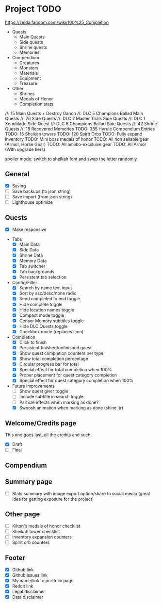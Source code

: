 # Project TODO

<https://zelda.fandom.com/wiki/100%25_Completion>

- Quests:
  - Main Quests
  - Side quests
  - Shrine quests
  - Memories
- Compendium
  - Creatures
  - Monsters
  - Materials
  - Equipment
  - Treasure
- Other
  - Shrines
  - Medals of Honor
  - Completion stats

//: 15 Main Quests + Destroy Ganon
//: DLC 5 Champions Ballad Main Quests
//: 76 Side Quests
//: DLC 7 Master Trials Side Quests
//: DLC 1 Xenoblade Side Quest
//: DLC 6 Champions Ballad Side Quests
//: 42 Shrine Quests
//: 18 Recovered Memories
TODO: 385 Hyrule Compendium Entries
TODO: 15 Sheikah towers
TODO: 120 Spirit Orbs
TODO: Fully expand inventory
TODO: Mini boss medals of honor
TODO: All non sellable gear (Armor, Horse Gear)
TODO: All amiibo-excsluive gear
TODO: All Armor (With upgrade tiers)

spoiler mode: switch to sheikah font and swap the letter randomly

## General

- [x] Saving
- [ ] Save backups (to json string)
- [ ] Save import (from json string)
- [ ] Lighthouse optimize
  
## Quests

- [x] Make responsive

- Tabs
  - [x] Main Data
  - [x] Side Data
  - [x] Shrine Data
  - [x] Memory Data
  - [x] Tab switcher
  - [x] Tab backgrounds
  - [x] Persistent tab selection

- Config/Filter
  - [x] Search by name text input
  - [x] Sort by asc/desc/none radio
  - [x] Send completed to end toggle
  - [x] Hide complete toggle
  - [x] Hide location names toggle
  - [x] Compact mode toggle
  - [x] Censor Memory subtitles toggle
  - [x] Hide DLC Quests toggle
  - [x] Checkbox mode (replaces icon)

- Completion
  - [x] Click to finish
  - [x] Persistent finished/unfinished quest
  - [x] Show quest completion counters per type
  - [x] Show total completion percentage
  - [x] Circular progress bar for total
  - [x] Special effect for total completion when 100%
  - [x] Proper placement for quest category completion
  - [x] Special effect for quest category completion when 100%

- Future improvements
  - [ ] Show quest giver toggle
  - [ ] Include subtitle in search toggle
  - [ ] Particle effects when marking as done?
  - [x] Swoosh animation when marking as done (shine ltr)

## Welcome/Credits page

This one goes last, all the credits and such.

- [x] Draft
- [ ] Final

## Compendium

## Summary page

- [ ] Stats summary with image export option/share to social media (great idea for getting exposure for the project)

## Other page

- [ ] Kilton's medals of honor checklist
- [ ] Sheikah tower checklist
- [ ] Inventory expansion counters
- [ ] Spirit orb counters

## Footer

- [x] Github link
- [x] Github issues link
- [x] My name/link to portfolio page
- [x] Reddit link
- [x] Legal disclaimer
- [x] Data disclaimer
